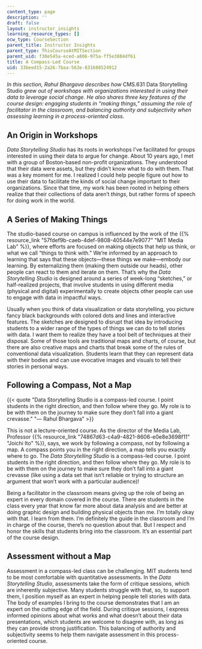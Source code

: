 ```yaml
---
content_type: page
description: ''
draft: false
layout: instructor_insights
learning_resource_types: []
ocw_type: CourseSection
parent_title: Instructor Insights
parent_type: ThisCourseAtMITSection
parent_uid: f30e545a-eced-a806-975a-ff5e3884df61
title: A Compass-Led Course
uid: 33beed15-2a26-7baa-563e-831688524912
---
```

*In this section, Rahul Bhargava describes how* CMS.631 Data Storytelling Studio *grew out of workshops with organizations interested in using their data to leverage social change. He also shares three key features of the course design: engaging students in “making things,” assuming the role of facilitator in the classroom, and balancing authority and subjectivity when assessing learning in a process-oriented class*.

## An Origin in Workshops

*Data Storytelling Studio* has its roots in workshops I’ve facilitated for groups interested in using their data to argue for change. About 10 years ago, I met with a group of Boston-based non-profit organizations. They understood that their data were assets, but they didn’t know what to do with them. That was a key moment for me. I realized I could help people figure out how to use their data to facilitate the kinds of social change important to their organizations. Since that time, my work has been rooted in helping others realize that their collections of data aren’t *things*, but rather forms of speech for doing work in the world.

## A Series of Making Things

The studio-based course on campus is influenced by the work of the {{% resource_link "57fdef9b-caeb-4def-9808-40544e7e9077" "MIT Media Lab" %}}, where efforts are focused on making objects that help us think, or what we call “things to think with.” We’re informed by an approach to learning that says that these objects—these things we make—embody our learning. By externalizing them (making them outside our heads), other people can react to them and iterate on them. That’s why the *Data Storytelling Studio* is designed around a series of week-long “sketches,” or half-realized projects, that involve students in using different media (physical and digital) experimentally to create objects other people can use to engage with data in impactful ways.

Usually when you think of data visualization or data storytelling, you picture fancy black backgrounds with colored dots and lines and interactive features. The sketches are designed to disrupt that idea by introducing students to a wider range of the types of things we can do to tell stories with data. I want them to realize they have a tool belt of techniques at their disposal. Some of those tools are traditional maps and charts, of course, but there are also creative maps and charts that break some of the rules of conventional data visualization. Students learn that they can represent data with their bodies and can use evocative images and visuals to tell their stories in personal ways.

## Following a Compass, Not a Map

{{< quote "Data Storytelling Studio is a compass-led course. I point students in the right direction, and then follow where they go. My role is to be with them on the journey to make sure they don’t fall into a giant crevasse." "— Rahul Bhargava" >}}

This is not a lecture-oriented course. As the director of the Media Lab, Professor {{% resource_link "74867d63-c4a9-4821-8606-e0e8e3698f11" "Joichi Ito" %}}, says, we work by following a compass, not by following a map. A compass points you in the right direction, a map tells you exactly where to go. The *Data Storytelling Studio* is a compass-led course. I point students in the right direction, and then follow where they go. My role is to be with them on the journey to make sure they don’t fall into a giant crevasse (like using a data set that isn’t reliable or trying to structure an argument that won’t work with a particular audience)!

Being a facilitator in the classroom means giving up the role of being an expert in every domain covered in the course. There are students in the class every year that know far more about data analysis and are better at doing graphic design and building physical objects than me. I’m totally okay with that. I learn from them. I’m definitely the guide in the classroom and I’m in charge of the course, there’s no question about that. But I respect and honor the skills that students bring into the classroom. It’s an essential part of the course design. 

## Assessment without a Map

Assessment in a compass-led class can be challenging. MIT students tend to be most comfortable with quantitative assessments. In the *Data Storytelling Studio*, assessments take the form of critique sessions, which are inherently subjective. Many students struggle with that, so, to support them, I position myself as an expert in helping people tell stories with data. The body of examples I bring to the course demonstrates that I am an expert on the cutting edge of the field. During critique sessions, I express informed opinions about what works and what doesn’t about their data presentations, which students are welcome to disagree with, as long as they can provide strong justification. This balancing of authority and subjectivity seems to help them navigate assessment in this process-oriented course.